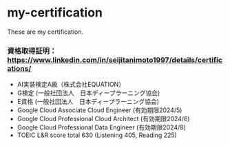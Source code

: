 # my-certification
These are my certification.
### 資格取得証明：https://www.linkedin.com/in/seijitanimoto1997/details/certifications/

- AI実装検定A級（株式会社EQUATION）
- G検定 (一般社団法人　日本ディープラーニング協会)
- E資格 (一般社団法人　日本ディープラーニング協会)
- Google Cloud Associate Cloud Engineer (有効期限2024/5)
- Google Cloud Professional Cloud Architect (有効期限2024/6)
- Google Cloud Professional Data Engineer (有効期限2024/8)
- TOEIC L&R score total 630 (Listening 405, Reading 225)




